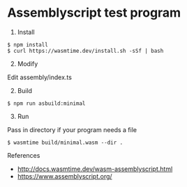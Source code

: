 Assemblyscript test program
==========================

1) Install

```
$ npm install
$ curl https://wasmtime.dev/install.sh -sSf | bash
```

2) Modify

Edit assembly/index.ts

2) Build

```
$ npm run asbuild:minimal
```

3) Run

Pass in directory if your program needs a file

```
$ wasmtime build/minimal.wasm --dir .
```

References
- http://docs.wasmtime.dev/wasm-assemblyscript.html
- https://www.assemblyscript.org/